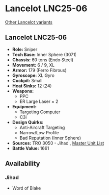 # Lancelot LNC25-06 

[Other Lancelot variants](../lancelot.md) 

## Lancelot LNC25-06 

- **Role:** Sniper 
- **Tech Base:** Inner Sphere (3071) 
- **Chassis:** 60 tons (Endo Steel) 
- **Movement:** 6 / 9, XL 
- **Armor:** 179 (Ferro Fibrous) 
- **Gyroscope:** XL Gyro 
- **Cockpit:** Small 
- **Heat Sinks:** 12 (24) 
- **Weapons:** 
  - PPC 
  - ER Large Laser × 2 
- **Equipment:** 
  - Targeting Computer 
  - C3i 
- **Design Quirks:** 
  - Anti-Aircraft Targeting 
  - Narrow/Low Profile 
  - Bad Reputation (Inner Sphere) 
- **Sources:** TRO 3050 - Jihad , [Master Unit List](http://masterunitlist.info/Unit/Details/1859/lancelot-lnc25-06) 
- **Battle Value:** 1661 

## Availability 

### Jihad 

- Word of Blake 

